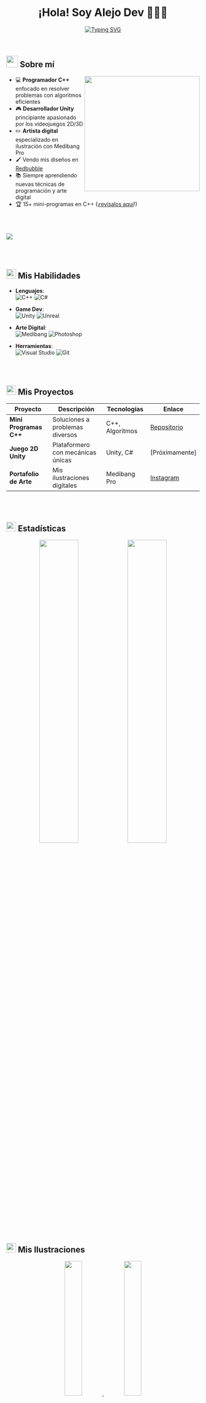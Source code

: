 <h1 align="center">
  <b>¡Hola! Soy Alejo Dev 🎨👨‍💻</b>
</h1>
<p align="center">
  <a href="https://git.io/typing-svg">
    <img src="https://readme-typing-svg.herokuapp.com?font=Fira+Code&pause=1000&color=7B3BE1&center=true&width=600&height=50&lines=Programador+C%2B%2B+%7C+Artista+Digital;Desarrollador+de+Videojuegos+en+Unity;Soluciones+creativas+para+problemas+reales&size=22" alt="Typing SVG">
  </a>
</p>

<br>

## <picture><img src="https://github.com/alejo-dt/alejo_dt.dev.github.io/blob/main/assets/icons/palette.gif?raw=true" width=30px></picture> **Sobre mí**
<picture> 
  <img align="right" src="https://github.com/alejo-dt/alejo_dt.dev.github.io/blob/main/assets/gifs/code-art.gif?raw=true" width=300px>
</picture>

- 💻 **Programador C++** enfocado en resolver problemas con algoritmos eficientes
- 🎮 **Desarrollador Unity** principiante apasionado por los videojuegos 2D/3D
- ✏️ **Artista digital** especializado en ilustración con Medibang Pro
- 🖌️ Vendo mis diseños en [Redbubble](https://www.redbubble.com/people/alejoeldetes/shop?asc=u)
- 📚 Siempre aprendiendo nuevas técnicas de programación y arte digital
- 🏆 15+ mini-programas en C++ (¡[revísalos aquí](https://github.com/alejodetes/cpp)!)

<br><br>

<img src="https://user-images.githubusercontent.com/73097560/115834477-dbab4500-a447-11eb-908a-139a6edaec5c.gif">

<br><br>

## <img src="https://github.com/alejo-dt/alejo_dt.dev.github.io/blob/main/assets/icons/skills.gif?raw=true" width=25px> **Mis Habilidades**
<p align="center">

- **Lenguajes**:  
  ![C++](https://img.shields.io/badge/C++-00599C?style=for-the-badge&logo=c%2B%2B&logoColor=white)
  ![C#](https://img.shields.io/badge/C%23-239120?style=for-the-badge&logo=c-sharp&logoColor=white)

- **Game Dev**:  
  ![Unity](https://img.shields.io/badge/Unity-000000?style=for-the-badge&logo=unity&logoColor=white)
  ![Unreal](https://img.shields.io/badge/Unreal_Engine-0E1128?style=for-the-badge&logo=unreal-engine&logoColor=white)

- **Arte Digital**:  
  ![Medibang](https://img.shields.io/badge/MediBang-000000?style=for-the-badge&logo=medibang-paint&logoColor=white)
  ![Photoshop](https://img.shields.io/badge/Photoshop-31A8FF?style=for-the-badge&logo=adobe-photoshop&logoColor=white)

- **Herramientas**:  
  ![Visual Studio](https://img.shields.io/badge/Visual_Studio-5C2D91?style=for-the-badge&logo=visual-studio&logoColor=white)
  ![Git](https://img.shields.io/badge/Git-F05032?style=for-the-badge&logo=git&logoColor=white)

</p>

<br><br>

## <img src="https://github.com/alejo-dt/alejo_dt.dev.github.io/blob/main/assets/icons/projects.gif?raw=true" width=25px> **Mis Proyectos**
| Proyecto | Descripción | Tecnologías | Enlace |
|----------|-------------|-------------|--------|
| **Mini Programas C++** | Soluciones a problemas diversos | C++, Algoritmos | [Repositorio](https://github.com/alejodetes/cpp) |
| **Juego 2D Unity** | Plataformero con mecánicas únicas | Unity, C# | [Próximamente] |
| **Portafolio de Arte** | Mis ilustraciones digitales | Medibang Pro | [Instagram](https://www.instagram.com/alejo_dt_arts) |

<br><br>

## <img src="https://github.com/alejo-dt/alejo_dt.dev.github.io/blob/main/assets/icons/stats.gif?raw=true" width=25px> **Estadísticas**
<div align="center">
  <img src="https://github-readme-stats.vercel.app/api?username=alejodetes&show_icons=true&theme=midnight-purple" width=45%>
  <img src="https://github-readme-stats.vercel.app/api/top-langs/?username=alejodetes&layout=compact&theme=midnight-purple&hide=html,css" width=45%>
</div>

<br><br>

## <img src="https://github.com/alejo-dt/alejo_dt.dev.github.io/blob/main/assets/icons/gallery.gif?raw=true" width=25px> **Mis Ilustraciones**
<p align="center">
  <a href="https://www.instagram.com/alejo_dt_arts">
    <img src="https://github.com/alejo-dt/alejo_dt.dev.github.io/blob/main/assets/art/illustration1.jpg?raw=true" width=30%>
    <img src="https://github.com/alejo-dt/alejo_dt.dev.github.io/blob/main/assets/art/illustration2.jpg?raw=true" width=30%>
  </a>
  <br>
  <a href="https://www.redbubble.com/people/alejoeldetes/shop?asc=u">
    <img src="https://img.shields.io/badge/Ver_más_en_Redbubble-FF3E34?style=for-the-badge&logo=redbubble&logoColor=white">
  </a>
</p>

<br><br>

## <img src="https://github.com/alejo-dt/alejo_dt.dev.github.io/blob/main/assets/icons/contact.gif?raw=true" width=25px> **Contacto**
<p align="center">
  <a href="https://www.instagram.com/alejo_dt_arts">
    <img src="https://img.shields.io/badge/Instagram-alejo__dt__arts-E4405F?style=for-the-badge&logo=instagram&logoColor=white">
  </a>
  <a href="mailto:alejo14312024@gmail.com">
    <img src="https://img.shields.io/badge/Email-alejo14312024@gmail.com-D14836?style=for-the-badge&logo=gmail&logoColor=white">
  </a>
  <a href="https://github.com/alejodetes">
    <img src="https://img.shields.io/badge/GitHub-alejodetes-181717?style=for-the-badge&logo=github&logoColor=white">
  </a>
</p>

---

<p align="center">
  <img src="https://komarev.com/ghpvc/?username=alejodetes&label=Perfil+visitado&color=7B3BE1" alt="Contador de visitas">
  <img src="https://img.shields.io/badge/Hecho+con+❤️+y+Medibang_Pro-7B3BE1" alt="Firma">
</p>
